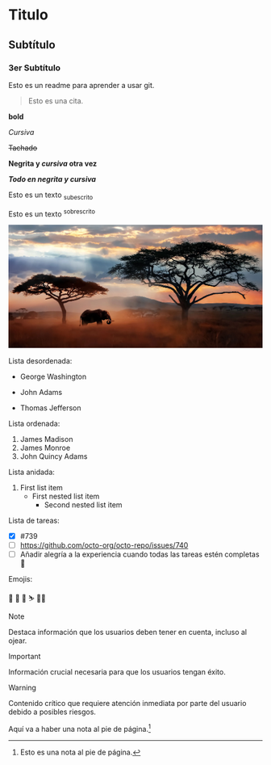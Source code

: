 # Titulo

## Subtítulo

### 3er Subtítulo

Esto es un readme para aprender a usar git.

> Esto es una cita.

**bold**

*Cursiva*

~~Tachado~~

**Negrita y _cursiva_ otra vez**

***Todo en negrita y cursiva***

Esto es un texto <sub> subescrito </sub>

Esto es un texto <sup> sobrescrito </sup>

![paisaje](./images/paisaje.webp)

Lista desordenada:
- George Washington
* John Adams
+ Thomas Jefferson

Lista ordenada:
1. James Madison
1. James Monroe
1. John Quincy Adams

Lista anidada:
1. First list item
   - First nested list item
     - Second nested list item

Lista de tareas:
- [x] #739
- [ ] https://github.com/octo-org/octo-repo/issues/740
- [ ] Añadir alegría a la experiencia cuando todas las tareas estén completas :tada:

Emojis:

:raccoon: :lion: :horse:
:skier: :mountain_biking_man:

> [!NOTE]
> Destaca información que los usuarios deben tener en cuenta, incluso al ojear.

> [!IMPORTANT]
> Información crucial necesaria para que los usuarios tengan éxito.

> [!WARNING]
> Contenido crítico que requiere atención inmediata por parte del usuario debido a posibles riesgos.

Aquí va a haber una nota al pie de página.[^1]

[^1]: Esto es una nota al pie de página.
